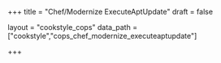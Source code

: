 +++
title = "Chef/Modernize ExecuteAptUpdate"
draft = false

layout = "cookstyle_cops"
data_path = ["cookstyle","cops_chef_modernize_executeaptupdate"]

+++

<!-- The content of this page is automatically generated from the
cops_chef_modernize_executeaptupdate.yml file in github.com/chef/cookstyle/blob/master/docs-chef-io/data/cookstyle/. -->
